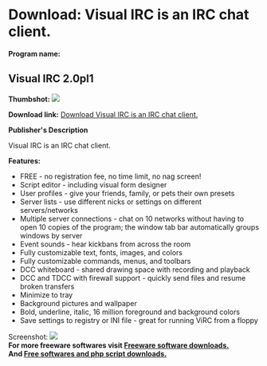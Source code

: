# Download: Visual IRC is an IRC chat client.

**Program name:**

## Visual IRC 2.0pl1

  
**Thumbshot:** ![](http://www.freewarefiles.com/screenshot/visualirc_md.gif)   
  
**Download link:** [Download Visual IRC is an IRC chat client.](http://freesoftwares.boysofts.com/Visual-IRC-pl_program_19272.html)  
  


**Publisher's Description**  
  


Visual IRC is an IRC chat client. 

**Features:**

  * FREE - no registration fee, no time limit, no nag screen! 
  * Script editor - including visual form designer 
  * User profiles - give your friends, family, or pets their own presets 
  * Server lists - use different nicks or settings on different servers/networks 
  * Multiple server connections - chat on 10 networks without having to open 10 copies of the program; the window tab bar automatically groups windows by server 
  * Event sounds - hear kickbans from across the room 
  * Fully customizable text, fonts, images, and colors 
  * Fully customizable commands, menus, and toolbars 
  * DCC whiteboard - shared drawing space with recording and playback 
  * DCC and TDCC with firewall support - quickly send files and resume broken transfers 
  * Minimize to tray 
  * Background pictures and wallpaper 
  * Bold, underline, italic, 16 million foreground and background colors 
  * Save settings to registry or INI file - great for running ViRC from a floppy 

  
  
Screenshot: ![](http://www.freewarefiles.com/screenshot/visualirc.gif)   
**For more freeware softwares visit [Freeware software downloads.](http://freesoftwares.boysofts.com/)**   
**And [Free softwares and php script downloads.](http://www.boysofts.com/)**
